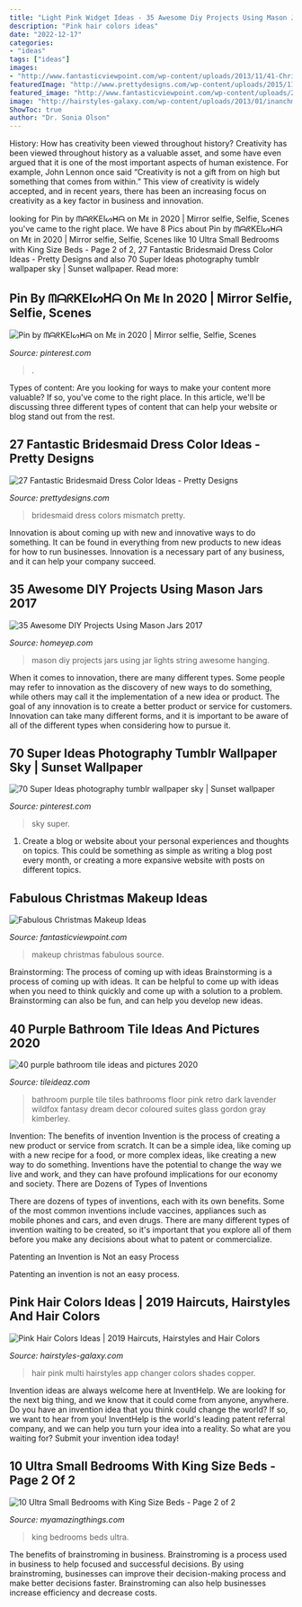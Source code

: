 ```yaml
---
title: "Light Pink Widget Ideas - 35 Awesome Diy Projects Using Mason Jars 2017"
description: "Pink hair colors ideas"
date: "2022-12-17"
categories:
- "ideas"
tags: ["ideas"]
images:
- "http://www.fantasticviewpoint.com/wp-content/uploads/2013/11/41-Christmas-Makeup-Ideas-02.jpg"
featuredImage: "http://www.prettydesigns.com/wp-content/uploads/2015/11/Mismatch-Colors.jpg"
featured_image: "http://www.fantasticviewpoint.com/wp-content/uploads/2013/11/41-Christmas-Makeup-Ideas-02.jpg"
image: "http://hairstyles-galaxy.com/wp-content/uploads/2013/01/inanchmultipinkhaircolorshades.jpg"
ShowToc: true
author: "Dr. Sonia Olson"
---
```



History: How has creativity been viewed throughout history?
Creativity has been viewed throughout history as a valuable asset, and some have even argued that it is one of the most important aspects of human existence. For example, John Lennon once said “Creativity is not a gift from on high but something that comes from within.” This view of creativity is widely accepted, and in recent years, there has been an increasing focus on creativity as a key factor in business and innovation.

	

		
looking for Pin by ᗰᗩᖇKEIᔕᕼᗩ on Mᴇ in 2020 | Mirror selfie, Selfie, Scenes you've came to the right place. We have 8 Pics about Pin by ᗰᗩᖇKEIᔕᕼᗩ on Mᴇ in 2020 | Mirror selfie, Selfie, Scenes like 10 Ultra Small Bedrooms with King Size Beds - Page 2 of 2, 27 Fantastic Bridesmaid Dress Color Ideas - Pretty Designs and also 70 Super Ideas photography tumblr wallpaper sky | Sunset wallpaper. Read more:
		
    
## Pin By ᗰᗩᖇKEIᔕᕼᗩ On Mᴇ In 2020 | Mirror Selfie, Selfie, Scenes

<img loading=lazy src="https://i.pinimg.com/736x/3c/b1/bf/3cb1bf32e54393d04889b1fd1dea83a9.jpg" onerror="this.onerror=null;this.src='https://tse4.mm.bing.net/th?id=OIP.ZXlF_uYhj1UoSEn4GhwRHgHaNL&amp;pid=15.1';" alt="Pin by ᗰᗩᖇKEIᔕᕼᗩ on Mᴇ in 2020 | Mirror selfie, Selfie, Scenes">

_Source: pinterest.com_

>. 

	

Types of content:
Are you looking for ways to make your content more valuable? If so, you've come to the right place. In this article, we'll be discussing three different types of content that can help your website or blog stand out from the rest.

    
## 27 Fantastic Bridesmaid Dress Color Ideas - Pretty Designs

<img loading=lazy src="http://www.prettydesigns.com/wp-content/uploads/2015/11/Mismatch-Colors.jpg" onerror="this.onerror=null;this.src='https://tse1.mm.bing.net/th?id=OIP.hU8iXQTHMwJUaBUeuj9JsAHaLC&amp;pid=15.1';" alt="27 Fantastic Bridesmaid Dress Color Ideas - Pretty Designs">

_Source: prettydesigns.com_

>bridesmaid dress colors mismatch pretty. 

	

Innovation is about coming up with new and innovative ways to do something. It can be found in everything from new products to new ideas for how to run businesses. Innovation is a necessary part of any business, and it can help your company succeed.

    
## 35 Awesome DIY Projects Using Mason Jars 2017

<img loading=lazy src="http://homeyep.com/wp-content/uploads/2017/03/mason-jar-diy/7-mason-jar-diy-projects.jpg" onerror="this.onerror=null;this.src='https://tse4.mm.bing.net/th?id=OIP.eI_b9cOdFKEp2beZ40DdVwHaNQ&amp;pid=15.1';" alt="35 Awesome DIY Projects Using Mason Jars 2017">

_Source: homeyep.com_

>mason diy projects jars using jar lights string awesome hanging. 

	

When it comes to innovation, there are many different types. Some people may refer to innovation as the discovery of new ways to do something, while others may call it the implementation of a new idea or product. The goal of any innovation is to create a better product or service for customers. Innovation can take many different forms, and it is important to be aware of all of the different types when considering how to pursue it.

    
## 70 Super Ideas Photography Tumblr Wallpaper Sky | Sunset Wallpaper

<img loading=lazy src="https://i.pinimg.com/736x/4f/9a/aa/4f9aaa5eb5c448a09dd7a2d7fa08314a.jpg" onerror="this.onerror=null;this.src='https://tse3.mm.bing.net/th?id=OIP.jSc3QXouy0zkwTyevxuXeQAAAA&amp;pid=15.1';" alt="70 Super Ideas photography tumblr wallpaper sky | Sunset wallpaper">

_Source: pinterest.com_

>sky super. 

	

1. Create a blog or website about your personal experiences and thoughts on topics. This could be something as simple as writing a blog post every month, or creating a more expansive website with posts on different topics.

    
## Fabulous Christmas Makeup Ideas

<img loading=lazy src="http://www.fantasticviewpoint.com/wp-content/uploads/2013/11/41-Christmas-Makeup-Ideas-02.jpg" onerror="this.onerror=null;this.src='https://tse3.mm.bing.net/th?id=OIP.D_ChvAZsOkRkajr1hkxmBQAAAA&amp;pid=15.1';" alt="Fabulous Christmas Makeup Ideas">

_Source: fantasticviewpoint.com_

>makeup christmas fabulous source. 

	

Brainstorming: The process of coming up with ideas
Brainstorming is a process of coming up with ideas. It can be helpful to come up with ideas when you need to think quickly and come up with a solution to a problem. Brainstorming can also be fun, and can help you develop new ideas.

    
## 40 Purple Bathroom Tile Ideas And Pictures 2020

<img loading=lazy src="https://www.tileideaz.com/wp-content/uploads/2015/03/purple_bathroom_tile_27.jpg" onerror="this.onerror=null;this.src='https://tse4.mm.bing.net/th?id=OIP.v5LTTJwW4GoJx9RA_DzHLgHaLH&amp;pid=15.1';" alt="40 purple bathroom tile ideas and pictures 2020">

_Source: tileideaz.com_

>bathroom purple tile tiles bathrooms floor pink retro dark lavender wildfox fantasy dream decor coloured suites glass gordon gray kimberley. 

	

Invention: The benefits of invention
Invention is the process of creating a new product or service from scratch. It can be a simple idea, like coming up with a new recipe for a food, or more complex ideas, like creating a new way to do something. Inventions have the potential to change the way we live and work, and they can have profound implications for our economy and society.
There are Dozens of Types of Inventions

There are dozens of types of inventions, each with its own benefits. Some of the most common inventions include vaccines, appliances such as mobile phones and cars, and even drugs. There are many different types of invention waiting to be created, so it's important that you explore all of them before you make any decisions about what to patent or commercialize.

Patenting an Invention is Not an easy Process

Patenting an invention is not an easy process.

    
## Pink Hair Colors Ideas | 2019 Haircuts, Hairstyles And Hair Colors

<img loading=lazy src="http://hairstyles-galaxy.com/wp-content/uploads/2013/01/inanchmultipinkhaircolorshades.jpg" onerror="this.onerror=null;this.src='https://tse4.mm.bing.net/th?id=OIP.8TL3dMqFr01soGGUSNTj4gHaKi&amp;pid=15.1';" alt="Pink Hair Colors Ideas | 2019 Haircuts, Hairstyles and Hair Colors">

_Source: hairstyles-galaxy.com_

>hair pink multi hairstyles app changer colors shades copper. 

	

Invention ideas are always welcome here at InventHelp. We are looking for the next big thing, and we know that it could come from anyone, anywhere. Do you have an invention idea that you think could change the world? If so, we want to hear from you! InventHelp is the world's leading patent referral company, and we can help you turn your idea into a reality. So what are you waiting for? Submit your invention idea today!

    
## 10 Ultra Small Bedrooms With King Size Beds - Page 2 Of 2

<img loading=lazy src="http://myamazingthings.com/wp-content/uploads/2017/01/room10-1-683x1024.jpg" onerror="this.onerror=null;this.src='https://tse3.mm.bing.net/th?id=OIP.HhBBiv5p6FfwWwn_YyO_5QHaLG&amp;pid=15.1';" alt="10 Ultra Small Bedrooms with King Size Beds - Page 2 of 2">

_Source: myamazingthings.com_

>king bedrooms beds ultra. 

	

The benefits of brainstroming in business.
Brainstroming is a process used in business to help focused and successful decisions. By using brainstroming, businesses can improve their decision-making process and make better decisions faster. Brainstroming can also help businesses increase efficiency and decrease costs.

